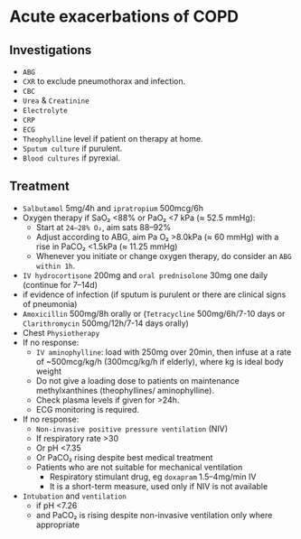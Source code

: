 # Acute exacerbations of COPD

## Investigations

- `ABG`
- `CXR` to exclude pneumothorax and infection.
- `CBC`
- `Urea` & `Creatinine`
- `Electrolyte`
- `CRP`
- `ECG`
- `Theophylline` level if patient on therapy at home.
- `Sputum culture` if purulent.
- `Blood cultures` if pyrexial.

## Treatment

- `Salbutamol` 5mg/4h and `ipratropium` 500mcg/6h
- Oxygen therapy if SaO₂ <88% or PaO₂ <7 kPa (≈ 52.5 mmHg):
  - Start at `24–28% O₂`, aim sats 88–92%
  - Adjust according to ABG, aim Pa O₂ >8.0kPa (≈ 60 mmHg) with a rise in PaCO₂ <1.5kPa (≈ 11.25 mmHg)
  - Whenever you initiate or change oxygen therapy, do consider an `ABG within 1h`.
- `IV hydrocortisone` 200mg and `oral prednisolone` 30mg one daily (continue for 7–14d)
- if evidence of infection (if sputum is purulent or there are clinical signs of pneumonia)
- `Amoxicillin` 500mg/8h orally or (`Tetracycline` 500mg/6h/7-10 days or `Clarithromycin` 500mg/12h/7-14 days orally)
- Chest `Physiotherapy`
- If no response:
  - `IV aminophylline`: load with 250mg over 20min, then infuse at a rate of ~500mcg/kg/h (300mcg/kg/h if elderly), where kg is ideal body weight
  - Do not give a loading dose to patients on maintenance methylxanthines (theophyllines/ aminophylline).
  - Check plasma levels if given for >24h.
  - ECG monitoring is required.
- If no response:
  - `Non-invasive positive pressure ventilation` (NIV)
  - If respiratory rate >30
  - Or pH <7.35
  - Or PaCO₂ rising despite best medical treatment
  - Patients who are not suitable for mechanical ventilation
    - Respiratory stimulant drug, eg `doxapram` 1.5–4mg/min IV
    - It is a short-term measure, used only if NIV is not available
- `Intubation` and `ventilation`
  - if pH <7.26
  - and PaCO₂ is rising despite non-invasive ventilation only where appropriate
